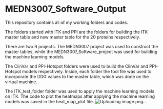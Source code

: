 # MEDN3007_Software_Output

This repository contains all of my working folders and codes. 

The folders started with ITK and PPI are the folders for building the ITK master table and new master table for the 20 proteins respectively. 

There are two R projects. The MEDN3007 project was used to construct the master tables, while the MEDN3007_Software_project was used for building the machine learning models. 

The ClinVar and PPI-Hotspot folders were used to build the ClinVar and PPI-Hotspot models respectively. Inside, each folder the tool file was used to incorporate the DDG values to the master table, which was done on the virtual machine. 

The ITK_test_folder folder was used to apply the machine learning models on ITK. The code to plot the heatmaps after applying the machine learning models was saved in the heat_map_plot file. 
![Uploading image.png…]()
